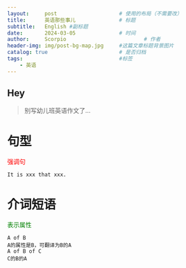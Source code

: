 ```yaml
---
layout:     post   				    # 使用的布局（不需要改）
title:      英语那些事儿 				# 标题 
subtitle:   English #副标题
date:       2024-03-05 				# 时间
author:     Scorpio 						# 作者
header-img: img/post-bg-map.jpg 	#这篇文章标题背景图片
catalog: true 						# 是否归档
tags:								#标签
    - 英语
---
```


## Hey
>别写幼儿班英语作文了...

# 句型
<font color='red'>强调句</font>
```
It is xxx that xxx.
```

# 介词短语
<font color='green'>表示属性</font>
```
A of B
A的属性是B，可翻译为B的A
A of B of C
C的B的A
```
